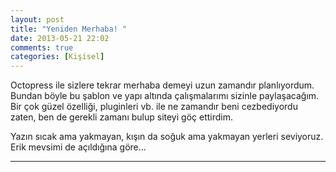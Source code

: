 ```yaml
---
layout: post
title: "Yeniden Merhaba! "
date: 2013-05-21 22:02
comments: true
categories: [Kişisel]
---
```


Octopress ile sizlere tekrar merhaba demeyi uzun zamandır planlıyordum.  
Bundan böyle bu şablon ve yapı altında çalışmalarımı sizinle paylaşacağım. 
Bir çok güzel özelliği, pluginleri vb. ile ne zamandır beni cezbediyordu zaten,
ben de gerekli zamanı bulup siteyi göç ettirdim. 

Yazın sıcak ama yakmayan, kışın da soğuk ama yakmayan yerleri seviyoruz.  
Erik mevsimi de açıldığına göre...  

---

